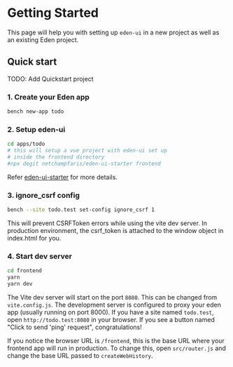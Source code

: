 # Getting Started

This page will help you with setting up `eden-ui` in a new project as well as an
existing Eden project.

## Quick start

TODO: Add Quickstart project

### 1. Create your Eden app

```sh
bench new-app todo
```

### 2. Setup eden-ui

```sh
cd apps/todo
# this will setup a vue project with eden-ui set up
# inside the frontend directory
#npx degit netchampfaris/eden-ui-starter frontend
```

Refer [eden-ui-starter](https://github.com/netchampfaris/eden-ui-starter) for
more details.

### 3. ignore_csrf config

```sh
bench --site todo.test set-config ignore_csrf 1
```

This will prevent CSRFToken errors while using the vite dev server. In
production environment, the csrf_token is attached to the window object in
index.html for you.

### 4. Start dev server

```sh
cd frontend
yarn
yarn dev
```

The Vite dev server will start on the port `8080`. This can be changed from
`vite.config.js`. The development server is configured to proxy your eden app
(usually running on port 8000). If you have a site named `todo.test`, open
`http://todo.test:8080` in your browser. If you see a button named "Click to
send 'ping' request", congratulations!

If you notice the browser URL is `/frontend`, this is the base URL where your
frontend app will run in production. To change this, open `src/router.js` and
change the base URL passed to `createWebHistory`.
